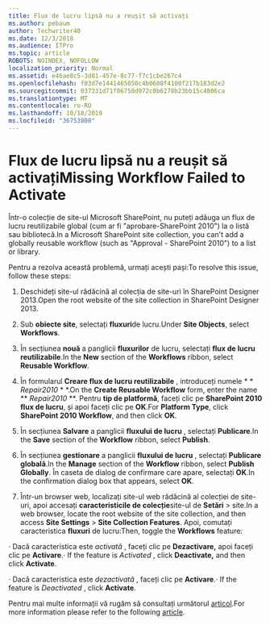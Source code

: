 ```yaml
---
title: Flux de lucru lipsă nu a reușit să activați
ms.author: pebaum
author: Techwriter40
ms.date: 12/3/2018
ms.audience: ITPro
ms.topic: article
ROBOTS: NOINDEX, NOFOLLOW
localization_priority: Normal
ms.assetid: e46ae8c5-3d81-457e-8c77-f7c1cbe267c4
ms.openlocfilehash: f03d7e1441465050c4b0608f4100f217b183d2e2
ms.sourcegitcommit: 037331d71f06750d972c0b6278b23bb15c4806ca
ms.translationtype: MT
ms.contentlocale: ro-RO
ms.lasthandoff: 10/18/2019
ms.locfileid: "36753808"
---
```

# <a name="missing-workflow-failed-to-activate"></a><span data-ttu-id="f76ff-102">Flux de lucru lipsă nu a reușit să activați</span><span class="sxs-lookup"><span data-stu-id="f76ff-102">Missing Workflow Failed to Activate</span></span>

<span data-ttu-id="f76ff-103">Într-o colecție de site-ul Microsoft SharePoint, nu puteți adăuga un flux de lucru reutilizabile global (cum ar fi "aprobare-SharePoint 2010") la o listă sau bibliotecă.</span><span class="sxs-lookup"><span data-stu-id="f76ff-103">In a Microsoft SharePoint site collection, you can't add a globally reusable workflow (such as "Approval - SharePoint 2010") to a list or library.</span></span>
  
<span data-ttu-id="f76ff-104">Pentru a rezolva această problemă, urmați acești pași:</span><span class="sxs-lookup"><span data-stu-id="f76ff-104">To resolve this issue, follow these steps:</span></span> 
  
1. <span data-ttu-id="f76ff-105">Deschideți site-ul rădăcină al colecția de site-uri în SharePoint Designer 2013.</span><span class="sxs-lookup"><span data-stu-id="f76ff-105">Open the root website of the site collection in SharePoint Designer 2013.</span></span>
  
2. <span data-ttu-id="f76ff-106">Sub **obiecte site**, selectați **fluxuri**de lucru.</span><span class="sxs-lookup"><span data-stu-id="f76ff-106">Under **Site Objects**, select **Workflows**.</span></span> 
  
3. <span data-ttu-id="f76ff-107">În secțiunea **nouă** a panglicii **fluxurilor** de lucru, selectați **flux de lucru reutilizabile**.</span><span class="sxs-lookup"><span data-stu-id="f76ff-107">In the **New** section of the **Workflows** ribbon, select **Reusable Workflow**.</span></span> 
  
4. <span data-ttu-id="f76ff-108">În formularul **Creare flux de lucru reutilizabile** , introduceți numele \* \* *Repair2010* \* \*.</span><span class="sxs-lookup"><span data-stu-id="f76ff-108">On the **Create Reusable Workflow** form, enter the name \*\* *Repair2010* \*\*.</span></span> <span data-ttu-id="f76ff-109">Pentru **tip de platformă**, faceți clic pe **SharePoint 2010 flux de lucru**, și apoi faceți clic pe **OK**.</span><span class="sxs-lookup"><span data-stu-id="f76ff-109">For **Platform Type**, click **SharePoint 2010 Workflow**, and then click **OK**.</span></span> 
  
1. <span data-ttu-id="f76ff-110">În secțiunea **Salvare** a panglicii **fluxului de lucru** , selectați **Publicare**.</span><span class="sxs-lookup"><span data-stu-id="f76ff-110">In the **Save** section of the **Workflow** ribbon, select **Publish**.</span></span> 
  
2. <span data-ttu-id="f76ff-111">În secțiunea **gestionare** a panglicii **fluxului de lucru** , selectați **Publicare globală**.</span><span class="sxs-lookup"><span data-stu-id="f76ff-111">In the **Manage** section of the **Workflow** ribbon, select **Publish Globally**.</span></span> <span data-ttu-id="f76ff-112">În caseta de dialog de confirmare care apare, selectați **OK**.</span><span class="sxs-lookup"><span data-stu-id="f76ff-112">In the confirmation dialog box that appears, select **OK**.</span></span> 
  
3. <span data-ttu-id="f76ff-113">Într-un browser web, localizați site-ul web rădăcină al colecției de site-uri, apoi accesați **caracteristicile de colecție**site-ul de **Setări** \> site.</span><span class="sxs-lookup"><span data-stu-id="f76ff-113">In a web browser, locate the root website of the site collection, and then access **Site Settings** \> **Site Collection Features**.</span></span> <span data-ttu-id="f76ff-114">Apoi, comutați caracteristica **fluxuri** de lucru:</span><span class="sxs-lookup"><span data-stu-id="f76ff-114">Then, toggle the **Workflows** feature:</span></span> 
  
<span data-ttu-id="f76ff-115">· Dacă caracteristica este *activată* , faceți clic pe **Dezactivare,** apoi faceți clic pe **Activare**.</span><span class="sxs-lookup"><span data-stu-id="f76ff-115">· If the feature is  *Activated*  , click **Deactivate,** and then click **Activate**.</span></span> 
  
<span data-ttu-id="f76ff-116">· Dacă caracteristica este *dezactivată* , faceți clic pe **Activare**.</span><span class="sxs-lookup"><span data-stu-id="f76ff-116">· If the feature is  *Deactivated*  , click **Activate**.</span></span> 
  
<span data-ttu-id="f76ff-117">Pentru mai multe informații vă rugăm să consultați următorul [articol](https://go.microsoft.com/fwlink/?linkid=2047770&amp;clcid=0x409).</span><span class="sxs-lookup"><span data-stu-id="f76ff-117">For more information please refer to the following [article](https://go.microsoft.com/fwlink/?linkid=2047770&amp;clcid=0x409).</span></span>
  

